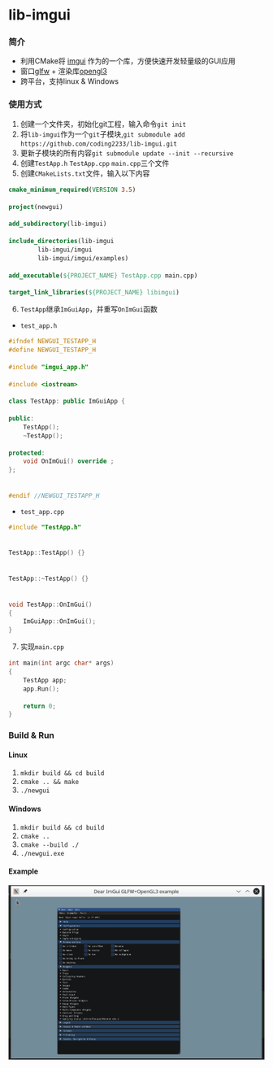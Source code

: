 # lib-imgui

### 简介
* 利用CMake将 [imgui](https://github.com/ocornut/imgui) 作为的一个库，方便快速开发轻量级的GUI应用
* 窗口[glfw](https://www.glfw.org/) + 渲染库[opengl3](https://www.opengl.org/)
* 跨平台，支持linux & Windows



### 使用方式
1. 创建一个文件夹，初始化git工程，输入命令`git init`
2. 将`lib-imgui`作为一个`git`子模块,`git submodule add https://github.com/coding2233/lib-imgui.git`
3. 更新子模块的所有内容`git submodule update --init --recursive`
4. 创建`TestApp.h` `TestApp.cpp` `main.cpp`三个文件
5. 创建`CMakeLists.txt`文件，输入以下内容
```cmake
cmake_minimum_required(VERSION 3.5)

project(newgui)

add_subdirectory(lib-imgui)

include_directories(lib-imgui
        lib-imgui/imgui
        lib-imgui/imgui/examples)

add_executable(${PROJECT_NAME} TestApp.cpp main.cpp)

target_link_libraries(${PROJECT_NAME} libimgui)
```
6. `TestApp`继承`ImGuiApp`，并重写`OnImGui`函数
* `test_app.h`
```c++
#ifndef NEWGUI_TESTAPP_H
#define NEWGUI_TESTAPP_H

#include "imgui_app.h"

#include <iostream>

class TestApp: public ImGuiApp {

public:
    TestApp();
    ~TestApp();

protected:
    void OnImGui() override ;
};


#endif //NEWGUI_TESTAPP_H
```
* `test_app.cpp`
```c++
#include "TestApp.h"


TestApp::TestApp() {}


TestApp::~TestApp() {}


void TestApp::OnImGui()
{
    ImGuiApp::OnImGui();
}
```
7. 实现`main.cpp`
```c++
int main(int argc char* args)
{
    TestApp app;
    app.Run();

    return 0;
}
```


### Build & Run

#### Linux
1. `mkdir build && cd build`
2. `cmake .. && make`
3. `./newgui`

#### Windows
1. `mkdir build && cd build`
2. `cmake ..`
3. `cmake --build ./`
4. `./newgui.exe`


#### Example
![](images/example.png)